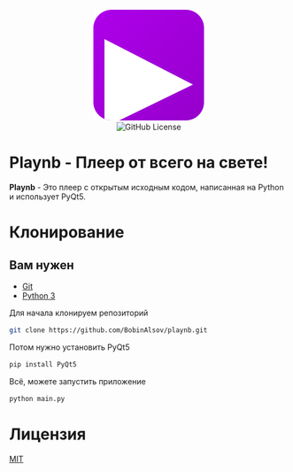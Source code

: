 <p align="center">
<img src="images/other/playnb.png">
<br>
<img alt="GitHub License" src="https://img.shields.io/github/license/BobinAlsov/playnb?style=for-the-badge&labelColor=%23DA70FF&color=%23a100da">
<br>
</p>

# Playnb - Плеер от всего на свете!
**Playnb** - Это плеер с открытым исходным кодом, написанная на Python и использует PyQt5.

# Клонирование
## Вам нужен
- [Git](https://git-scm.com/)
- [Python 3](https://www.python.org/)

Для начала клонируем репозиторий
```bash
git clone https://github.com/BobinAlsov/playnb.git
```

Потом нужно установить PyQt5
```bash
pip install PyQt5
```

Всё, можете запустить приложение
```bash
python main.py
```

# Лицензия
[MIT](https://github.com/BobinAlsov/tree/edit/main/LICENSE)
